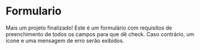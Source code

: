 # Formulario
Mais um projeto finalizado!
Este é um formulário com requisitos de preenchimento de todos os campos para que dê check.
Caso contrário, um ícone e uma mensagem de erro serão exibidos.
